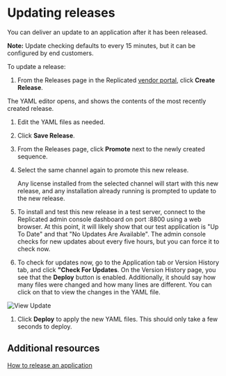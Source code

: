 # Updating releases

You can deliver an update to an application after it has been released.

**Note:** Update checking defaults to every 15 minutes, but it can be configured by end customers.

To update a release:

1. From the Releases page in the Replicated [vendor portal](https://vendor.replicated.com), click **Create Release**.

  The YAML editor opens, and shows the contents of the most recently created release.

1. Edit the YAML files as needed.

1. Click **Save Release**.
1. From the Releases page, click **Promote** next to the newly created sequence.
1. Select the same channel again to promote this new release.

    Any license installed from the selected channel will start with this new release, and any installation already running is prompted to update to the new release.

1. To install and test this new release in a test server, connect to the Replicated admin console dashboard on port :8800 using a web browser.
  At this point, it will likely show that our test application is "Up To Date" and that "No Updates Are Available". The admin console checks for new updates about every five hours, but you can force it to check now.

1. To check for updates now, go to the Application tab or Version History tab, and click **"Check For Updates**.
  On the Version History page, you see that the **Deploy** button is enabled. Additionally, it should say how many files were changed and how many lines are different. You can click on that to view the changes in the YAML file.

  ![View Update](/images/guides/kots/view-update.png)

1. Click **Deploy** to apply the new YAML files. This should only take a few seconds to deploy.

## Additional resources

[How to release an application](releases-workflow)
